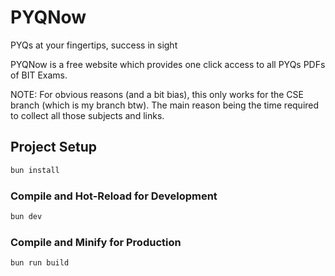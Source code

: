 # PYQNow

PYQs at your fingertips, success in sight

PYQNow is a free website which provides one click access to all PYQs PDFs of BIT Exams.

NOTE: For obvious reasons (and a bit bias), this only works for the CSE branch (which is my branch btw). The main reason being the time required to collect all those subjects and links.

## Project Setup

```sh
bun install
```

### Compile and Hot-Reload for Development

```sh
bun dev
```

### Compile and Minify for Production

```sh
bun run build
```
